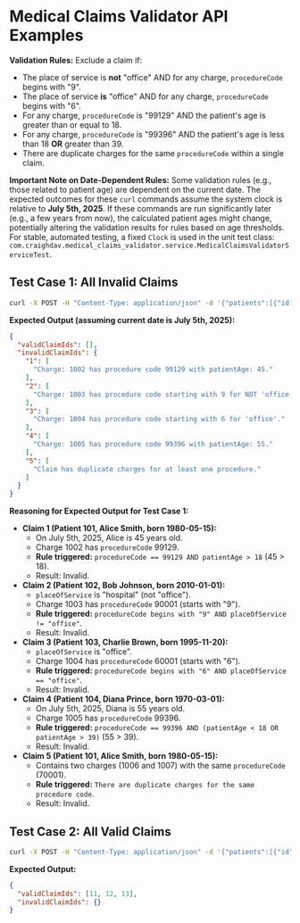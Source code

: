# Medical Claims Validator API Examples

**Validation Rules:**
Exclude a claim if:
- The place of service is **not** "office" AND for any charge, `procedureCode` begins with "9".
- The place of service **is** "office" AND for any charge, `procedureCode` begins with "6".
- For any charge, `procedureCode` is "99129" AND the patient's age is greater than or equal to 18.
- For any charge, `procedureCode` is "99396" AND the patient's age is less than 18 **OR** greater than 39.
- There are duplicate charges for the same `procedureCode` within a single claim.

**Important Note on Date-Dependent Rules:**
Some validation rules (e.g., those related to patient age) are dependent on the current date. The expected outcomes for these `curl` commands assume the system clock is relative to **July 5th, 2025**. If these commands are run significantly later (e.g., a few years from now), the calculated patient ages might change, potentially altering the validation results for rules based on age thresholds. For stable, automated testing, a fixed `Clock` is used in the unit test class: `com.craighdav.medical_claims_validator.service.MedicalClaimsValidatorServiceTest`.

## Test Case 1: All Invalid Claims

```bash
curl -X POST -H "Content-Type: application/json" -d '{"patients":[{"id":101,"firstName":"Alice","lastName":"Smith","birthDate":"1980-05-15"},{"id":102,"firstName":"Bob","lastName":"Johnson","birthDate":"2010-01-01"},{"id":103,"firstName":"Charlie","lastName":"Brown","birthDate":"1995-11-20"},{"id":104,"firstName":"Diana","lastName":"Prince","birthDate":"1970-03-01"}],"claims":[{"id":1,"patientId":101,"serviceDate":"2024-06-01","placeOfService":"office"},{"id":2,"patientId":102,"serviceDate":"2024-06-05","placeOfService":"hospital"},{"id":3,"patientId":103,"serviceDate":"2024-06-10","placeOfService":"office"},{"id":4,"patientId":104,"serviceDate":"2024-06-15","placeOfService":"office"},{"id":5,"patientId":101,"serviceDate":"2024-06-20","placeOfService":"office"}],"charges":[{"id":1001,"claimId":1,"procedureCode":12345,"amount":100},{"id":1002,"claimId":1,"procedureCode":99129,"amount":200},{"id":1003,"claimId":2,"procedureCode":90001,"amount":300},{"id":1004,"claimId":3,"procedureCode":60001,"amount":150},{"id":1005,"claimId":4,"procedureCode":99396,"amount":250},{"id":1006,"claimId":5,"procedureCode":70001,"amount":50},{"id":1007,"claimId":5,"procedureCode":70001,"amount":50}]}' http://localhost:8080/validateClaims
```

**Expected Output (assuming current date is July 5th, 2025):**
```json
{
  "validClaimIds": [],
  "invalidClaimIds": {
    "1": [
      "Charge: 1002 has procedure code 99129 with patientAge: 45."
    ],
    "2": [
      "Charge: 1003 has procedure code starting with 9 for NOT 'office'."
    ],
    "3": [
      "Charge: 1004 has procedure code starting with 6 for 'office'."
    ],
    "4": [
      "Charge: 1005 has procedure code 99396 with patientAge: 55."
    ],
    "5": [
      "Claim has duplicate charges for at least one procedure."
    ]
  }
}
```

**Reasoning for Expected Output for Test Case 1:**

* **Claim 1 (Patient 101, Alice Smith, born 1980-05-15):**
    * On July 5th, 2025, Alice is 45 years old.
    * Charge 1002 has `procedureCode` 99129.
    * **Rule triggered:** `procedureCode == 99129 AND patientAge > 18` (45 > 18).
    * Result: Invalid.
* **Claim 2 (Patient 102, Bob Johnson, born 2010-01-01):**
    * `placeOfService` is "hospital" (not "office").
    * Charge 1003 has `procedureCode` 90001 (starts with "9").
    * **Rule triggered:** `procedureCode begins with "9" AND placeOfService != "office"`.
    * Result: Invalid.
* **Claim 3 (Patient 103, Charlie Brown, born 1995-11-20):**
    * `placeOfService` is "office".
    * Charge 1004 has `procedureCode` 60001 (starts with "6").
    * **Rule triggered:** `procedureCode begins with "6" AND placeOfService == "office"`.
    * Result: Invalid.
* **Claim 4 (Patient 104, Diana Prince, born 1970-03-01):**
    * On July 5th, 2025, Diana is 55 years old.
    * Charge 1005 has `procedureCode` 99396.
    * **Rule triggered:** `procedureCode == 99396 AND (patientAge < 18 OR patientAge > 39)` (55 > 39).
    * Result: Invalid.
* **Claim 5 (Patient 101, Alice Smith, born 1980-05-15):**
    * Contains two charges (1006 and 1007) with the same `procedureCode` (70001).
    * **Rule triggered:** `There are duplicate charges for the same procedure code`.
    * Result: Invalid.
    
## Test Case 2: All Valid Claims

```bash
curl -X POST -H "Content-Type: application/json" -d '{"patients":[{"id":201,"firstName":"Valid","lastName":"Adult","birthDate":"1990-01-01"},{"id":202,"firstName":"Valid","lastName":"Teen","birthDate":"2008-03-01"},{"id":203,"firstName":"Valid","lastName":"Senior","birthDate":"1960-07-01"}],"claims":[{"id":11,"patientId":201,"serviceDate":"2025-01-10","placeOfService":"office"},{"id":12,"patientId":202,"serviceDate":"2025-02-15","placeOfService":"clinic"},{"id":13,"patientId":203,"serviceDate":"2025-03-20","placeOfService":"hospital"}],"charges":[{"id":2001,"claimId":11,"procedureCode":10001,"amount":100},{"id":2002,"claimId":11,"procedureCode":50001,"amount":150},{"id":2003,"claimId":12,"procedureCode":80001,"amount":200},{"id":2004,"claimId":12,"procedureCode":70001,"amount":250},{"id":2005,"claimId":13,"procedureCode":60001,"amount":300},{"id":2006,"claimId":13,"procedureCode":80001,"amount":350}]}' http://localhost:8080/validateClaims
```

**Expected Output:**
```json
{
  "validClaimIds": [11, 12, 13],
  "invalidClaimIds": {}
}
```
    
    
